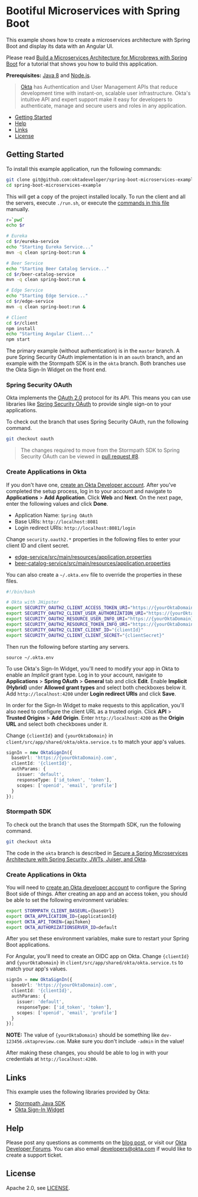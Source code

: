 # Bootiful Microservices with Spring Boot

This example shows how to create a microservices architecture with Spring Boot and display its data with an Angular UI.

Please read [Build a Microservices Architecture for Microbrews with Spring Boot](https://developer.okta.com/blog/2017/06/15/build-microservices-architecture-spring-boot) for a tutorial that shows you how to build this application.

**Prerequisites:** [Java 8](http://www.oracle.com/technetwork/java/javase/downloads/jdk8-downloads-2133151.html) and [Node.js](https://nodejs.org/).

> [Okta](https://developer.okta.com/) has Authentication and User Management APIs that reduce development time with instant-on, scalable user infrastructure. Okta's intuitive API and expert support make it easy for developers to authenticate, manage and secure users and roles in any application.

* [Getting Started](#getting-started)
* [Help](#help)
* [Links](#links)
* [License](#license)

## Getting Started

To install this example application, run the following commands:

```bash
git clone git@github.com:oktadeveloper/spring-boot-microservices-example.git
cd spring-boot-microservices-example
```

This will get a copy of the project installed locally. To run the client and all the servers, execute `./run.sh`, or execute the [commands in this file](https://github.com/oktadeveloper/spring-boot-microservices-example/blob/master/run.sh) manually.

```bash
r=`pwd`
echo $r

# Eureka
cd $r/eureka-service
echo "Starting Eureka Service..."
mvn -q clean spring-boot:run &

# Beer Service
echo "Starting Beer Catalog Service..."
cd $r/beer-catalog-service
mvn -q clean spring-boot:run &

# Edge Service
echo "Starting Edge Service..."
cd $r/edge-service
mvn -q clean spring-boot:run &

# Client
cd $r/client
npm install
echo "Starting Angular Client..."
npm start
```

The primary example (without authentication) is in the `master` branch. A pure Spring Security OAuth implementation is in an `oauth` branch, and an example with the Stormpath SDK is in the `okta` branch. Both branches use the Okta Sign-In Widget on the front end. 

### Spring Security OAuth

Okta implements the [OAuth 2.0](https://oauth.net/) protocol for its API. This means you can use libraries like [Spring Security OAuth](http://projects.spring.io/spring-security-oauth/) to provide single sign-on to your applications. 

To check out the branch that uses Spring Security OAuth, run the following command.

```bash
git checkout oauth
```

<!--
The code in the `oauth` branch is described in [Secure a Spring Microservices Architecture with Spring Security and OAuth](https://developer.okta.com/blog/2018/02/13/secure-spring-microservices-oauth).-->

> The changes required to move from the Stormpath SDK to Spring Security OAuth can be viewed in [pull request #8](https://github.com/oktadeveloper/spring-boot-microservices-example/pull/8/files).

### Create Applications in Okta

If you don't have one, [create an Okta Developer account](https://developer.okta.com/signup/). After you've completed the setup process, log in to your account and navigate to **Applications** > **Add Application**. Click **Web** and **Next**. On the next page, enter the following values and click **Done**.

* Application Name: `Spring OAuth`
* Base URIs: `http://localhost:8081`
* Login redirect URIs: `http://localhost:8081/login`

Change `security.oauth2.*` properties in the following files to enter your client ID and client secret. 

* [edge-service/src/main/resources/application.properties](../../tree/oauth/edge-service/src/main/resources/application.properties)
* [beer-catalog-service/src/main/resources/application.properties](../../tree/oauth/beer-catalog-service/src/main/resources/application.properties)

You can also create a `~/.okta.env` file to override the properties in these files.

```bash
#!/bin/bash

# Okta with JHipster
export SECURITY_OAUTH2_CLIENT_ACCESS_TOKEN_URI="https://{yourOktaDomain}.com/oauth2/default/v1/token"
export SECURITY_OAUTH2_CLIENT_USER_AUTHORIZATION_URI="https://{yourOktaDomain}.com/oauth2/default/v1/authorize"
export SECURITY_OAUTH2_RESOURCE_USER_INFO_URI="https://{yourOktaDomain}.com/oauth2/default/v1/userinfo"
export SECURITY_OAUTH2_RESOURCE_TOKEN_INFO_URI="https://{yourOktaDomain}.com/oauth2/default/v1/introspect"
export SECURITY_OAUTH2_CLIENT_CLIENT_ID="{clientId}"
export SECURITY_OAUTH2_CLIENT_CLIENT_SECRET="{clientSecret}"
```

Then run the following before starting any servers.

```source
source ~/.okta.env
```

To use Okta's Sign-In Widget, you'll need to modify your app in Okta to enable an *Implicit* grant type. Log in to your account, navigate to **Applications** > **Spring OAuth** > **General** tab and click **Edit**. Enable **Implicit (Hybrid)** under **Allowed grant types** and select both checkboxes below it. Add `http://localhost:4200` under **Login redirect URIs** and click **Save**.

In order for the Sign-In Widget to make requests to this application, you'll also need to configure the client URL as a trusted origin. Click **API** > **Trusted Origins** > **Add Origin**. Enter `http://localhost:4200` as the **Origin URL** and select both checkboxes under it.

Change `{clientId}` and `{yourOktaDomain}` in `client/src/app/shared/okta/okta.service.ts` to match your app's values.

```typescript
signIn = new OktaSignIn({
  baseUrl: 'https://{yourOktaDomain}.com',
  clientId: '{clientId}',
  authParams: {
    issuer: 'default',
    responseType: ['id_token', 'token'],
    scopes: ['openid', 'email', 'profile']
  }
});
```

### Stormpath SDK

To check out the branch that uses the Stormpath SDK, run the following command.

```bash
git checkout okta
```

The code in the `okta` branch is described in [Secure a Spring Microservices Architecture with Spring Security, JWTs, Juiser, and Okta](https://developer.okta.com/blog/2017/08/08/secure-spring-microservices).

### Create Applications in Okta

You will need to [create an Okta developer account](https://github.com/stormpath/stormpath-sdk-java/blob/okta/OktaGettingStarted.md) to configure the Spring Boot side of things. After creating an app and an access token, you should be able to set the following environment variables:

```bash
export STORMPATH_CLIENT_BASEURL={baseUrl}
export OKTA_APPLICATION_ID={applicationId}
export OKTA_API_TOKEN={apiToken}
export OKTA_AUTHORIZATIONSERVER_ID=default
```

After you set these environment variables, make sure to restart your Spring Boot applications.

For Angular, you'll need to create an OIDC app on Okta. Change `{clientId}` and `{yourOktaDomain}` in `client/src/app/shared/okta/okta.service.ts` to match your app's values.

```typescript
signIn = new OktaSignIn({
  baseUrl: 'https://{yourOktaDomain}.com',
  clientId: '{clientId}',
  authParams: {
    issuer: 'default',
    responseType: ['id_token', 'token'],
    scopes: ['openid', 'email', 'profile']
  }
});
```

**NOTE:** The value of `{yourOktaDomain}` should be something like `dev-123456.oktapreview.com`. Make sure you don't include `-admin` in the value!

After making these changes, you should be able to log in with your credentials at `http://localhost:4200`.

## Links

This example uses the following libraries provided by Okta:

* [Stormpath Java SDK](https://github.com/stormpath/stormpath-sdk-java)
* [Okta Sign-In Widget](https://github.com/okta/okta-signin-widget)

## Help

Please post any questions as comments on the [blog post](https://developer.okta.com/blog/2017/08/08/secure-spring-microservices.html), or visit our [Okta Developer Forums](https://devforum.okta.com/). You can also email developers@okta.com if would like to create a support ticket.

## License

Apache 2.0, see [LICENSE](LICENSE).